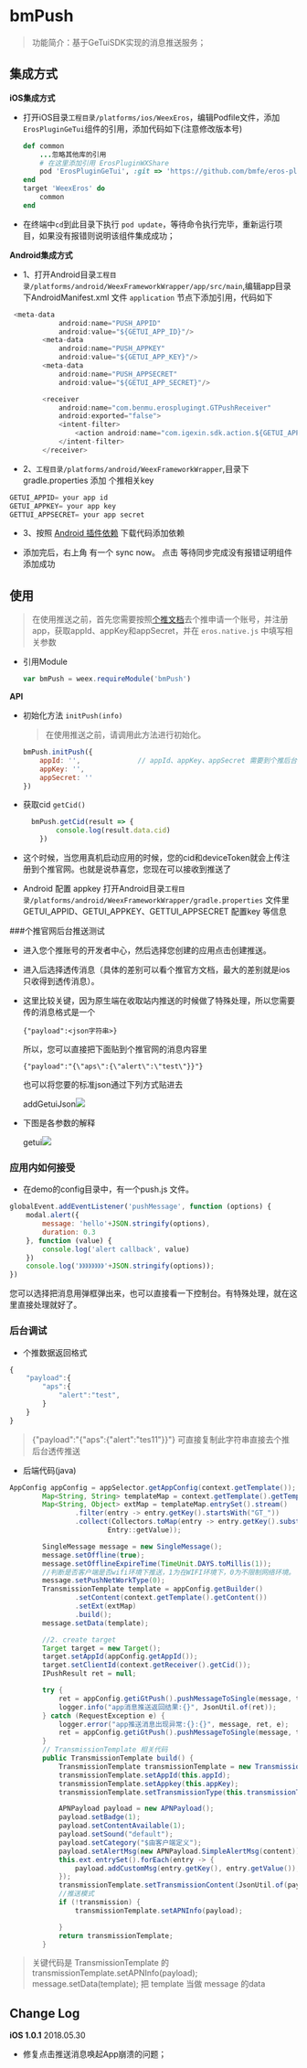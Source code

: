 # bmPush

> 功能简介：基于GeTuiSDK实现的消息推送服务；

## 集成方式

**iOS集成方式**

* 打开iOS目录`工程目录/platforms/ios/WeexEros`，编辑Podfile文件，添加`ErosPluginGeTui`组件的引用，添加代码如下(注意修改版本号)

	```ruby
	def common
    	...忽略其他库的引用
    	# 在这里添加引用 ErosPluginWXShare
    	pod 'ErosPluginGeTui', :git => 'https://github.com/bmfe/eros-plugin-ios-getui.git', :tag => '版本号'
	end
	target 'WeexEros' do
    	common
	end
	```

* 在终端中`cd`到此目录下执行 `pod update`，等待命令执行完毕，重新运行项目，如果没有报错则说明该组件集成成功；

**Android集成方式**

* 1、打开Android目录`工程目录/platforms/android/WeexFrameworkWrapper/app/src/main`,编辑app目录下AndroidManifest.xml 文件 `application` 节点下添加引用，代码如下
```java
 <meta-data
            android:name="PUSH_APPID"
            android:value="${GETUI_APP_ID}"/>
        <meta-data
            android:name="PUSH_APPKEY"
            android:value="${GETUI_APP_KEY}"/>
        <meta-data
            android:name="PUSH_APPSECRET"
            android:value="${GETUI_APP_SECRET}"/>

        <receiver
            android:name="com.benmu.erosplugingt.GTPushReceiver"
            android:exported="false">
            <intent-filter>
                <action android:name="com.igexin.sdk.action.${GETUI_APP_ID}"/>
            </intent-filter>
        </receiver>
```
* 2、`工程目录/platforms/android/WeexFrameworkWrapper`,目录下 gradle.properties 添加 个推相关key
```java
GETUI_APPID= your app id
GETUI_APPKEY= your app key
GETTUI_APPSECRET= your app secret
```
* 3、按照 [Android 插件依赖](/zh-cn/android_plugin_integration) 下载代码添加依赖

* 添加完后，右上角 有一个 sync now。 点击 等待同步完成没有报错证明组件添加成功

## 使用
> 在使用推送之前，首先您需要按照[个推文档](http://docs.getui.com/getui/start/ios/)去个推申请一个账号，并注册app，获取appId、appKey和appSecret，并在 `eros.native.js` 中填写相关参数

* 引用Module

	```js
	var bmPush = weex.requireModule('bmPush')
	```

**API**

* 初始化方法 `initPush(info)` 

	> 在使用推送之前，请调用此方法进行初始化。

	```js
	bmPush.initPush({
		appId: '',				// appId、appKey、appSecret 需要到个推后台获取
		appKey: '', 
		appSecret: ''
	})
	```
* 获取cid `getCid()`

	```js
	  bmPush.getCid(result => {
		    console.log(result.data.cid)
		})
	```

* 这个时候，当您用真机启动应用的时候，您的cid和deviceToken就会上传注册到个推官网。也就是说恭喜您，您现在可以接收到推送了

* Android 配置 appkey 打开Android目录`工程目录/platforms/android/WeexFrameworkWrapper/gradle.properties` 文件里
GETUI_APPID、GETUI_APPKEY、GETTUI_APPSECRET 配置key 等信息

###个推官网后台推送测试

* 进入您个推账号的开发者中心，然后选择您创建的应用点击创建推送。

* 进入后选择透传消息（具体的差别可以看个推官方文档，最大的差别就是ios只收得到透传消息）。

* 这里比较关键，因为原生端在收取站内推送的时候做了特殊处理，所以您需要传的消息格式是一个

	```	
	{"payload":<json字符串>}
	```
	
	所以，您可以直接把下面贴到个推官网的消息内容里
	
	```	
	{"payload":"{\"aps\":{\"alert\":\"test\"}}"}
	```
	也可以将您要的标准json通过下列方式贴进去
	
	addGetuiJson![](https://raw.githubusercontent.com/myliuyx/source/master/addGetuiJson.jpeg)
* 下图是各参数的解释

	getui![](https://raw.githubusercontent.com/myliuyx/source/master/getui.jpg)

### 应用内如何接受

* 在demo的config目录中，有一个push.js 文件。

```js
globalEvent.addEventListener('pushMessage', function (options) {
    modal.alert({
        message: 'hello'+JSON.stringify(options),
        duration: 0.3
    }, function (value) {
        console.log('alert callback', value)
    })
    console.log('》》》》》》》》'+JSON.stringify(options));
})

```	
您可以选择把消息用弹框弹出来，也可以直接看一下控制台。有特殊处理，就在这里直接处理就好了。
	
### 后台调试
* 个推数据返回格式

```js
{
	"payload":{  
		"aps":{
			"alert":"test",  
		}
	}
}
```
> {"payload":"{\"aps\":{\"alert\":\"tes11\"}}"}  可直接复制此字符串直接去个推后台透传推送

* 后端代码(java)

```java
AppConfig appConfig = appSelector.getAppConfig(context.getTemplate());
        Map<String, String> templateMap = context.getTemplate().getTemplateConfig().getExtConfig();
        Map<String, Object> extMap = templateMap.entrySet().stream()
                .filter(entry -> entry.getKey().startsWith("GT_"))
                .collect(Collectors.toMap(entry -> entry.getKey().substring("GT_".length()),
                        Entry::getValue));

        SingleMessage message = new SingleMessage();
        message.setOffline(true);
        message.setOfflineExpireTime(TimeUnit.DAYS.toMillis(1));
        //判断是否客户端是否wifi环境下推送，1为在WIFI环境下，0为不限制网络环境。
        message.setPushNetWorkType(0);
        TransmissionTemplate template = appConfig.getBuilder()
                .setContent(context.getTemplate().getContent())
                .setExt(extMap)
                .build();
        message.setData(template);

        //2. create target
        Target target = new Target();
        target.setAppId(appConfig.getAppId());
        target.setClientId(context.getReceiver().getCid());
        IPushResult ret = null;

        try {
            ret = appConfig.getiGtPush().pushMessageToSingle(message, target);
            logger.info("app消息推送返回结果:{}", JsonUtil.of(ret));
        } catch (RequestException e) {
            logger.error("app推送消息出现异常:{}:{}", message, ret, e);
            ret = appConfig.getiGtPush().pushMessageToSingle(message, target, e.getRequestId());
        }
        // TransmissionTemplate 相关代码
        public TransmissionTemplate build() {
            TransmissionTemplate transmissionTemplate = new TransmissionTemplate();
            transmissionTemplate.setAppId(this.appId);
            transmissionTemplate.setAppkey(this.appKey);
            transmissionTemplate.setTransmissionType(this.transmissionType);

            APNPayload payload = new APNPayload();
            payload.setBadge(1);
            payload.setContentAvailable(1);
            payload.setSound("default");
            payload.setCategory("$由客户端定义");
            payload.setAlertMsg(new APNPayload.SimpleAlertMsg(content));
            this.ext.entrySet().forEach(entry -> {
                payload.addCustomMsg(entry.getKey(), entry.getValue());
            });
            transmissionTemplate.setTransmissionContent(JsonUtil.of(payload));
            //推送模式
            if (!transmission) {
                transmissionTemplate.setAPNInfo(payload);

            }
            return transmissionTemplate;
        }

```
> 关键代码是 TransmissionTemplate 的 transmissionTemplate.setAPNInfo(payload);
message.setData(template);
把 template 当做 message 的data

## Change Log

**iOS 1.0.1** 2018.05.30<br>

* 修复点击推送消息唤起App崩溃的问题；
